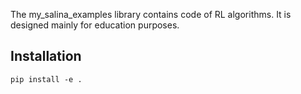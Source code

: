 The my_salina_examples library contains code of RL algorithms. It is designed mainly for education purposes.

## Installation

```
pip install -e .
```

